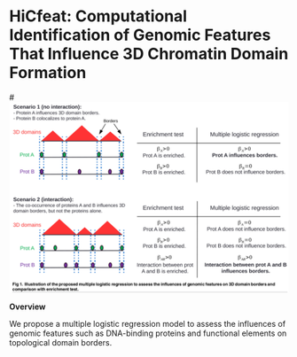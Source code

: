 # HiCfeat: Computational Identification of Genomic Features That Influence 3D Chromatin Domain Formation

#![alt text](https://github.com/morphos30/HiCfeat/blob/master/hicfeat.png)

**Overview**

We propose a multiple logistic regression model to assess the influences of genomic features such as DNA-binding proteins and functional elements on topological domain borders. 
